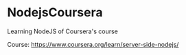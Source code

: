 # NodejsCoursera
Learning NodeJS of Coursera's course

Course: https://www.coursera.org/learn/server-side-nodejs/
